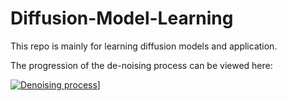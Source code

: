# Diffusion-Model-Learning
This repo is mainly for learning diffusion models and application. 

The progression of the de-noising process can be viewed here:

[![Denoising process](results/denoising.gif)](https://drive.google.com/file/d/11vHLk3XAHtV3lCx5VFZc9A4mro7KQFlp/view?usp=sharing)]
